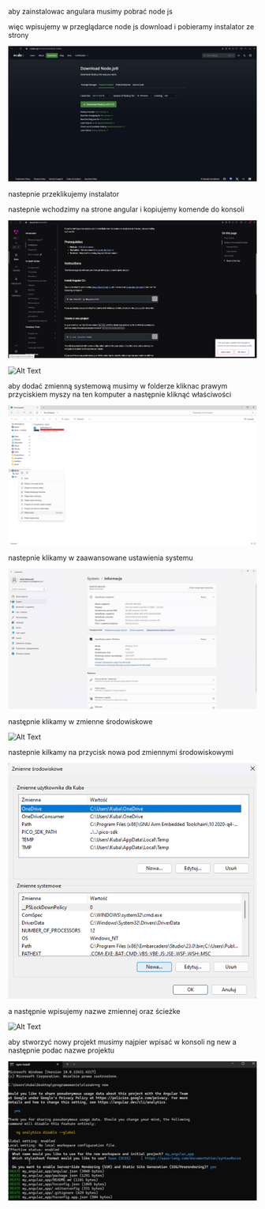 aby zainstalowac angulara musimy pobrać node js

więc wpisujemy w przeglądarce node js download i pobieramy instalator ze strony

 ![ Alt Text](https://github.com/JaimeUnCroissant/my-angular-app/blob/main/resources/img/node.png)

nastepnie przeklikujemy instalator

nastepnie wchodzimy na strone angular i kopiujemy komende do konsoli

 ![ Alt Text](resources\img\angStrona.png)

 ![ Alt Text](resources\img\angCmd.png)

aby dodać zmienną systemową musimy w folderze kliknac prawym przyciskiem myszy na ten komputer a następnie kliknąć właściwości

 ![ Alt Text](resources\img\mojKomp.png)

nastepnie klikamy w zaawansowane ustawienia systemu

 ![ Alt Text](resources\img\zawans.png)

następnie klikamy w zmienne środowiskowe

 ![ Alt Text](resources\img\zmienneśr.png)

nastepnie kilkamy na przycisk nowa pod zmiennymi środowiskowymi

 ![ Alt Text](resources\img\nowa.png)

a następnie wpisujemy nazwe zmiennej oraz ścieżke

 ![ Alt Text](resources\img\dodaj.png)

aby stworzyć nowy projekt musimy najpier wpisać w konsoli ng new a następnie podac nazwe projektu

 ![ Alt Text](resources\img\nowyproj.png)

